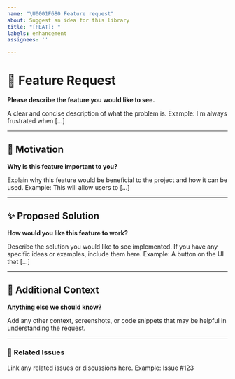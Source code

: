 ```yaml
---
name: "\U0001F680 Feature request"
about: Suggest an idea for this library
title: "[FEAT]: "
labels: enhancement
assignees: ''

---
```


# 🚀 Feature Request

**Please describe the feature you would like to see.**

A clear and concise description of what the problem is. Example: I'm always frustrated when [...]

---
## 🌟 Motivation

**Why is this feature important to you?**

Explain why this feature would be beneficial to the project and how it can be used. Example: This will allow users to [...]

---
## ✨ Proposed Solution
**How would you like this feature to work?**

Describe the solution you would like to see implemented. If you have any specific ideas or examples, include them here. Example: A button on the UI that [...]

---
## 📝 Additional Context

**Anything else we should know?**

Add any other context, screenshots, or code snippets that may be helpful in understanding the request.

---
### 🎯 Related Issues

Link any related issues or discussions here. Example: Issue #123
